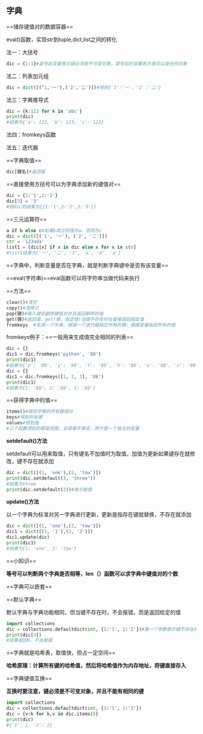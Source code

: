 ## 字典

==储存键值对的数据容器==

eval()函数，实现str到tuple,dict,list之间的转化

法一：大括号

```python
dic = {1:1}#冒号前变量表示键必须是不可变对象，冒号后的变量表示值可以是任何对象
```

法二：列表加元组

```python
dic = dict([(‘1,'一'),('2','二')])#得到{'1':'一'，'2'：'二'}
```

法三：字典推导式

```python
dic = {k:123 for k in 'abc'}
print(dic)
#结果为{'a': 123, 'b': 123, 'c': 123}
```



法四：fromkeys函数



法五：迭代器

==字典取值==

```python
dic[键名]#返回值
```

==直接使用方括号可以为字典添加新的键值对==

```python
dic = {1:'1',2:'2'}
dic[3] = '3'
#则dic的结果为{{1:'1',2:'2',3:'3'}}
```



==三元运算符==

```python
a if b else c#如果b成立则值为a，否则为c
dic = dict([('1', '一'), ('2', '二')])
str = '123ada'
list1 = [dic[x] if x in dic else x for x in str]
#list1结果为['一', '二', '3', 'a', 'd', 'a']

```

==字典中，判断变量是否在字典，就是判断字典键中是否有该变量== 

==eval(字符串)==eval函数可以将字符串当做代码来执行

==方法==

```python
clear()#清空
copy()#浅拷贝
pop(键)#输入键会删除键值对并且返回删除的值
get(键)#返回值，get(键，指定值)当键不存在时会直接返回指定值  
fromkeys  #生成一个字典，根据一个迭代器指定所有的键，根据变量指定所有的值
```

fromkeys例子：==一般用来生成值完全相同的列表==

```python
dic = {}
dic1 = dic.fromkeys('python', '88')
print(dic1)
#结果为{'p': '88', 'y': '88', 't': '88', 'h': '88', 'o': '88', 'n': '88'}
dic = {}
dic1 = dic.fromkeys([1, 2, 3], '88')
print(dic1)
#结果为{1: '88', 2: '88', 3: '88'}
```

==获得字典中的值==

```python
items()#得到字典的所有键值对
keys#得到所有键
values#得到值
#三个函数得到的都是视图，会跟着字典变，而不是一个独立的变量
```

**setdefault()方法**

setdefault可以用来取值，只有键名不加值时为取值，加值为更新如果键存在就修改，键不存在就添加

```python
dic = dict([(1, 'one'),(2, 'tow')])
print(dic.setdefault(3, 'three'))
#结果为three
print(dic.setdefault(2))#表示取值
```

**update()方法**

以一个字典为标准对另一字典进行更新，更新是指存在键就替换，不存在就添加

```python
dic = dict([(1, 'one'),(2, 'tow')])
dic1 = dict([(1, '1'),(2, '2')])
dic1.update(dic)
print(dic1)
#结果为{1: 'one', 2: 'tow'}
```



==小知识==

**等号可以判断两个字典是否相等，len（）函数可以求字典中键值对的个数**

==字典可以嵌套==

==默认字典==

默认字典与字典功能相同，但当键不存在时，不会报错，而是返回给定的值

```python
import collections
dic = collections.defaultdict(int, {1:'1', 2:'2'})#第一个参数表示键不存在时返回值得类型
print(dic[3])
#结果返回0，不会报错
```



==字典就是哈希表，取值快，但占一定空间==

**哈希原理：计算所有键的哈希值，然后将哈希值作为内存地址，将键直接存入**

==字典键值互换==

**互换时要注意，键必须是不可变对象，并且不能有相同的键**

```python
import collections
dic = collections.defaultdict(int, {1:'1', 2:'2'})
dic = {v:k for k,v in dic.items()}
print(dic)
#{'1': 1, '2': 2}
```

